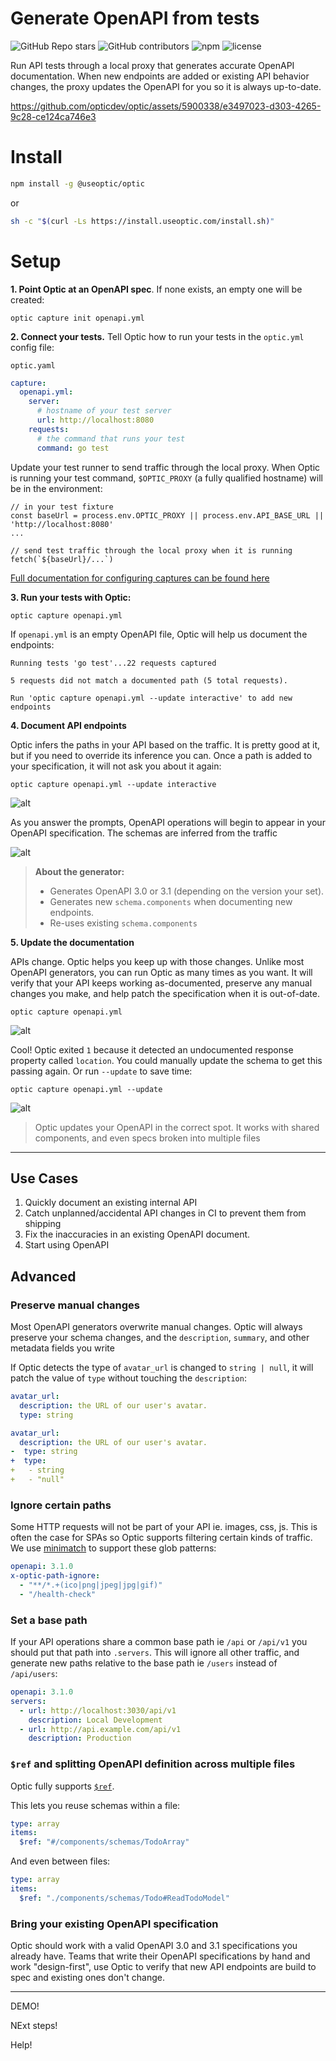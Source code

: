 # Generate OpenAPI from tests
![GitHub Repo stars](https://img.shields.io/github/stars/opticdev/optic?style=social) ![GitHub contributors](https://img.shields.io/github/contributors-anon/opticdev/optic?style=social) ![npm](https://img.shields.io/npm/dm/@useoptic/openapi-io?style=social) ![license](https://img.shields.io/github/license/opticdev/optic?style=social)

Run API tests through a local proxy that generates accurate OpenAPI documentation. When new endpoints are added or existing API behavior changes, the proxy updates the OpenAPI for you so it is always up-to-date. 


https://github.com/opticdev/optic/assets/5900338/e3497023-d303-4265-9c28-ce124ca746e3

# Install
```bash
npm install -g @useoptic/optic
```
or
```bash
sh -c "$(curl -Ls https://install.useoptic.com/install.sh)"
```

# Setup

**1. Point Optic at an OpenAPI spec**. If none exists, an empty one will be created:

```
optic capture init openapi.yml
```

**2. Connect your tests.** Tell Optic how to run your tests in the `optic.yml` config file: 

`optic.yaml`
```yaml
capture:
  openapi.yml:
    server:
      # hostname of your test server
      url: http://localhost:8080
    requests:
      # the command that runs your test
      command: go test
```

Update your test runner to send traffic through the local proxy. When Optic is running your test command, `$OPTIC_PROXY` (a fully qualified hostname) will be in the environment: 

```
// in your test fixture
const baseUrl = process.env.OPTIC_PROXY || process.env.API_BASE_URL || 'http://localhost:8080'
...

// send test traffic through the local proxy when it is running
fetch(`${baseUrl}/...`)
```

[Full documentation for configuring captures can be found here](https://www.useoptic.com/docs/capturing-traffic)

**3. Run your tests with Optic:**
```
optic capture openapi.yml
```
If `openapi.yml` is an empty OpenAPI file, Optic will help us document the endpoints: 

```
Running tests 'go test'...22 requests captured

5 requests did not match a documented path (5 total requests).

Run 'optic capture openapi.yml --update interactive' to add new endpoints
```


**4. Document API endpoints**

Optic infers the paths in your API based on the traffic. It is pretty good at it, but if you need to override its inference you can. Once a path is added to your specification, it will not ask you about it again: 

```
optic capture openapi.yml --update interactive
```

![alt](https://i.imgur.com/KKNMxsD.jpg)

As you answer the prompts, OpenAPI operations will begin to appear in your OpenAPI specification. The schemas are inferred from the traffic  

![alt](https://i.imgur.com/PK702Zp.jpg)

> **About the generator:** 
> - Generates OpenAPI 3.0 or 3.1 (depending on the version your set).
>  - Generates new `schema.components` when documenting new endpoints. 
>  - Re-uses existing `schema.components`

**5. Update the documentation**

APIs change. Optic helps you keep up with those changes. Unlike most OpenAPI generators, you can run Optic as many times as you want. It will verify that your API keeps working as-documented, preserve any manual changes you make, and help patch the specification when it is out-of-date.  

```
optic capture openapi.yml
```
![alt](https://i.imgur.com/kDYij8e.jpg)

Cool! Optic exited `1` because it detected an undocumented response property called `location`. You could manually update the schema to get this passing again. Or run `--update` to save time: 

```
optic capture openapi.yml --update
```

![alt](https://i.imgur.com/UeaKSW7.jpg)

> Optic updates your OpenAPI in the correct spot. It works with shared components, and even specs broken into multiple files

---

## Use Cases
1. Quickly document an existing internal API
2. Catch unplanned/accidental API changes in CI to prevent them from shipping
3. Fix the inaccuracies in an existing OpenAPI document. 
4. Start using OpenAPI

## Advanced

### Preserve manual changes 
Most OpenAPI generators overwrite manual changes. Optic will always preserve your schema changes, and the `description`, `summary`, and other metadata fields you write

If Optic detects the type of `avatar_url` is changed to `string | null`, it will patch the value of `type` without touching the `description`: 
```yaml
avatar_url:
  description: the URL of our user's avatar.
  type: string
```

```yaml
avatar_url:
  description: the URL of our user's avatar.
-  type: string 
+  type: 
+   - string
+   - "null"   
```

### Ignore certain paths
Some HTTP requests will not be part of your API ie. images, css, js. This is often the case for SPAs so Optic supports filtering certain kinds of traffic. We use [minimatch](https://github.com/isaacs/minimatch) to support these glob patterns:  

```yaml
openapi: 3.1.0
x-optic-path-ignore:
  - "**/*.+(ico|png|jpeg|jpg|gif)"
  - "/health-check"
```

### Set a base path
If your API operations share a common base path ie `/api` or `/api/v1` you should put that path into `.servers`. This will ignore all other traffic, and generate new paths relative to the base path ie `/users` instead of `/api/users`:
```yaml
openapi: 3.1.0
servers:
  - url: http://localhost:3030/api/v1
    description: Local Development 
  - url: http://api.example.com/api/v1
    description: Production 
```

### `$ref` and splitting OpenAPI definition across multiple files 
Optic fully supports [`$ref`](https://swagger.io/docs/specification/using-ref/). 

This lets you reuse schemas within a file: 
```yaml
type: array
items: 
  $ref: "#/components/schemas/TodoArray"
```
And even between files: 
```yaml
type: array
items: 
  $ref: "./components/schemas/Todo#ReadTodoModel"
```

### Bring your existing OpenAPI specification 
Optic should work with a valid OpenAPI 3.0 and 3.1 specifications you already have. Teams that write their OpenAPI specifications by hand and work "design-first", use Optic to verify that new API endpoints are build to spec and existing ones don't change.

---


DEMO!

NExt steps!

Help!


